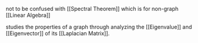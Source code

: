 not to be confused with [[Spectral Theorem]] which is for non-graph [[Linear Algebra]]

studies the properties of a graph through analyzing the [[Eigenvalue]] and [[Eigenvector]] of its [[Laplacian Matrix]].